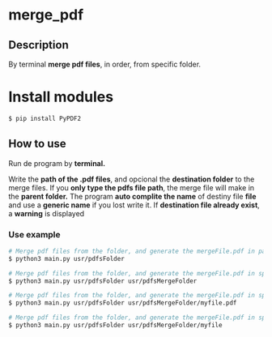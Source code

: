 # merge_pdf
## Description
By terminal **merge pdf files**, in order, from specific folder.

# Install modules
```bash
$ pip install PyPDF2
```

## How to use
Run de program by **terminal.** 

Write the **path of the .pdf files**, and opcional the **destination folder** to the merge files.
If you **only type the pdfs file path**, the merge file will make in the **parent folder.**
The program **auto complite the name** of destiny file **file** and use a **generic name** if you lost write it. 
If **destination file already exist**, a **warning** is displayed

### Use example
```bash
# Merge pdf files from the folder, and generate the mergeFile.pdf in parent folder (usr)
$ python3 main.py usr/pdfsFolder 

# Merge pdf files from the folder, and generate the mergeFile.pdf in specific folder
$ python3 main.py usr/pdfsFolder usr/pdfsMergeFolder 

# Merge pdf files from the folder, and generate the mergeFile.pdf in specific folder with other name (myfile.pdf)
$ python3 main.py usr/pdfsFolder usr/pdfsMergeFolder/myfile.pdf

# Merge pdf files from the folder, and generate the mergeFile.pdf in specific folder with other name (myfile (it workd to without extension))
$ python3 main.py usr/pdfsFolder usr/pdfsMergeFolder/myfile 
```
